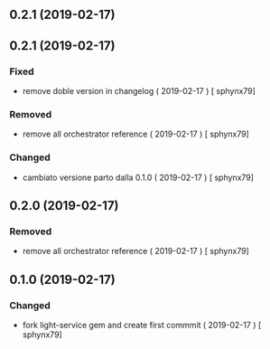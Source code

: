 ## 0.2.1 (2019-02-17)


## 0.2.1 (2019-02-17)
### Fixed
-  remove doble version in changelog  ( 2019-02-17 ) [ sphynx79]

### Removed
-  remove all orchestrator reference  ( 2019-02-17 ) [ sphynx79]

### Changed
-  cambiato versione parto dalla 0.1.0  ( 2019-02-17 ) [ sphynx79]



## 0.2.0 (2019-02-17)
### Removed
-  remove all orchestrator reference  ( 2019-02-17 ) [ sphynx79]

## 0.1.0 (2019-02-17)
### Changed
-  fork light-service gem and create first commmit  ( 2019-02-17 ) [ sphynx79]
